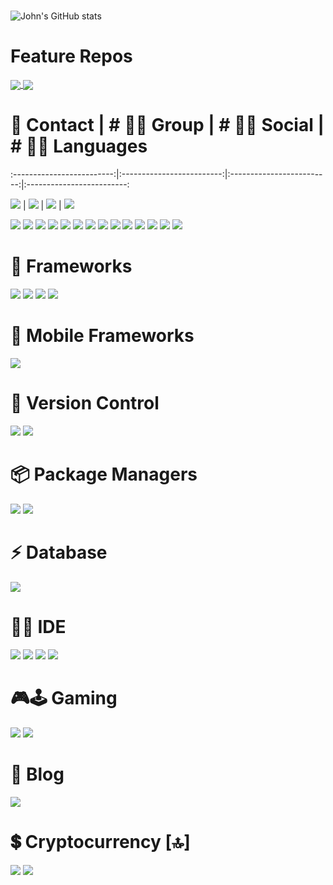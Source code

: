 # 

![John's GitHub stats](https://github-readme-stats-johndward01.vercel.app/api?username=johndward01&count_private=true&show_icons=true&theme=react)

# Feature Repos

<a href="https://github.com/johndward01/react_movie_demo">
  <img align="center" src="https://github-readme-stats-johndward01.vercel.app/api/pin/?username=johndward01&repo=react_movie_demo&title_color=33b9ed&icon_color=f9f9f9&text_color=9f9f9f&bg_color=151515&border_color=33b9ed" />
</a>
<a href="https://github.com/johndward01/Attendance_WPF-App">
  <img align="center" src="https://github-readme-stats-johndward01.vercel.app/api/pin/?username=johndward01&repo=Attendance_WPF-App&title_color=33b9ed&icon_color=f9f9f9&text_color=9f9f9f&bg_color=151515&border_color=33b9ed" />
</a>

 # 📱 Contact | # 🤜🤛 Group | # 👨👩 Social | # 👩‍💻 Languages
:-------------------------:|:-------------------------:|:-------------------------:|:-------------------------:

<img src="https://img.shields.io/badge/Telegram-2CA5E0?style=for-the-badge&logo=telegram&logoColor=white" /> |
<img src="https://img.shields.io/badge/Slack-4A154B?style=for-the-badge&logo=slack&logoColor=white" /> |
<img src="https://img.shields.io/badge/LinkedIn-0077B5?style=for-the-badge&logo=linkedin&logoColor=white" /> |
<img src="https://img.shields.io/badge/C%23-239120?style=for-the-badge&logo=c-sharp&logoColor=white" /> 



<img src="https://img.shields.io/badge/Gmail-D14836?style=for-the-badge&logo=gmail&logoColor=white" /> 
<img src="https://img.shields.io/badge/ProtonMail-8B89CC?style=for-the-badge&logo=protonmail&logoColor=white" /> 

 


<img src="https://img.shields.io/badge/Discord-7289DA?style=for-the-badge&logo=discord&logoColor=white" /> 
<img src="https://img.shields.io/badge/Zoom-2D8CFF?style=for-the-badge&logo=zoom&logoColor=white" /> 

 


<img src="https://img.shields.io/badge/GitHub-100000?style=for-the-badge&logo=github&logoColor=white" /> 
<img src="https://img.shields.io/badge/Stack_Overflow-FE7A16?style=for-the-badge&logo=stack-overflow&logoColor=white" /> 
<img src="https://img.shields.io/badge/-Sololearn-3a464b?style=for-the-badge&logo=Sololearn&logoColor=white" /> 
<img src="https://img.shields.io/badge/Myanimelist-2E51A2?style=for-the-badge&logo=myanimelist&logoColor=white" /> 




<img src="https://img.shields.io/badge/JavaScript-323330?style=for-the-badge&logo=javascript&logoColor=F7DF1E" /> 
<img src="https://img.shields.io/badge/CSS3-1572B6?style=for-the-badge&logo=css3&logoColor=white" /> 
<img src="https://img.shields.io/badge/HTML5-E34F26?style=for-the-badge&logo=html5&logoColor=white" /> 
<img src="https://img.shields.io/badge/Python-3776AB?style=for-the-badge&logo=python&logoColor=white" />
<img src="https://img.shields.io/badge/json-5E5C5C?style=for-the-badge&logo=json&logoColor=white" />  
<img src="https://img.shields.io/badge/Markdown-000000?style=for-the-badge&logo=markdown&logoColor=white" />

# 🚀 Frameworks 

<img src="https://img.shields.io/badge/Node.js-339933?style=for-the-badge&logo=nodedotjs&logoColor=white" />  
<img src="https://img.shields.io/badge/.NET-512BD4?style=for-the-badge&logo=dotnet&logoColor=white" />   
<img src="https://img.shields.io/badge/React-20232A?style=for-the-badge&logo=react&logoColor=61DAFB" /> 
<img src="https://img.shields.io/badge/Bootstrap-563D7C?style=for-the-badge&logo=bootstrap&logoColor=white" /> 

# 📱 Mobile Frameworks 

<img src="https://img.shields.io/badge/Xamarin-3498DB?style=for-the-badge&logo=xamarin&logoColor=white" /> 

# 🔀 Version Control

<img src="https://img.shields.io/badge/Docker-2CA5E0?style=for-the-badge&logo=docker&logoColor=white"/> 
<img src="https://img.shields.io/badge/Git-F05032?style=for-the-badge&logo=git&logoColor=white"/> 

# 📦 Package Managers

<img src="https://img.shields.io/badge/npm-CB3837?style=for-the-badge&logo=npm&logoColor=white"/>
<img src="https://img.shields.io/badge/NuGet-004880?style=for-the-badge&logo=nuget&logoColor=white"/>

# ⚡ Database 

<img src="https://img.shields.io/badge/MySQL-00000F?style=for-the-badge&logo=mysql&logoColor=white" /> 

# 👩‍💻 IDE 

<img src="https://img.shields.io/badge/Visual_Studio_Code-0078D4?style=for-the-badge&logo=visual%20studio%20code&logoColor=white" /> 
<img src="https://img.shields.io/badge/Visual_Studio-5C2D91?style=for-the-badge&logo=visual%20studio&logoColor=white" /> 
<img src="https://img.shields.io/badge/PyCharm-000000.svg?&style=for-the-badge&logo=PyCharm&logoColor=white" /> 
<img src="https://img.shields.io/badge/Notepad++-90E59A.svg?style=for-the-badge&logo=notepad%2B%2B&logoColor=black" />

# 🎮🕹 Gaming

<img src="https://img.shields.io/badge/Steam-000000?style=for-the-badge&logo=steam&logoColor=white" /> 
<img src="https://img.shields.io/badge/Unity-100000?style=for-the-badge&logo=unity&logoColor=white" />

# 📝 Blog

<img src="https://img.shields.io/badge/dev.to-0A0A0A?style=for-the-badge&logo=devdotto&logoColor=white" /> 

# 💲 Cryptocurrency [🔝]

<img src="https://img.shields.io/badge/Bitcoin-000000?style=for-the-badge&logo=bitcoin&logoColor=white" />
<img src="https://img.shields.io/badge/Ethereum-A6A9AA?style=for-the-badge&logo=ethereum&logoColor=white" />
